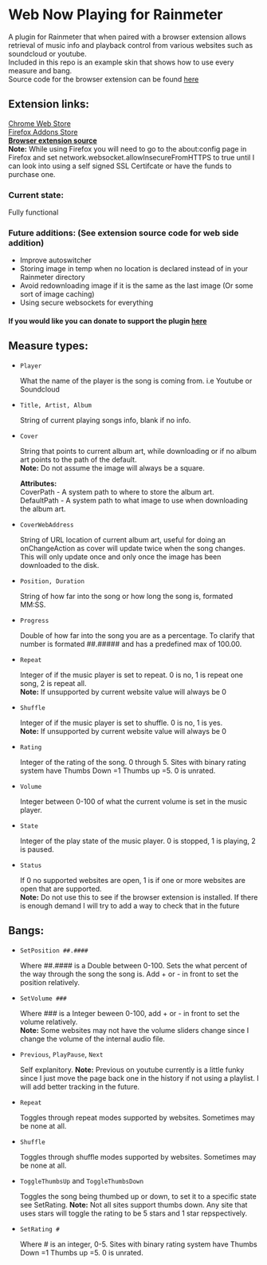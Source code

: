 # Web Now Playing for Rainmeter
A plugin for Rainmeter that when paired with a browser extension allows retrieval of music info and playback control from various websites such as soundcloud or youtube.  
Included in this repo is an example skin that shows how to use every measure and bang.  
Source code for the browser extension can be found [here](https://github.com/tjhrulz/WebNowPlaying-BrowserExtension)

## Extension links:
[Chrome Web Store](https://chrome.google.com/webstore/detail/webnowplaying-companion/jfakgfcdgpghbbefmdfjkbdlibjgnbli)  
[Firefox Addons Store](https://addons.mozilla.org/en-US/firefox/addon/webnowplaying-companion/)  
**[Browser extension source](https://github.com/tjhrulz/WebNowPlaying-BrowserExtension)**  
**Note:** While using Firefox you will need to go to the about:config page in Firefox and set network.websocket.allowInsecureFromHTTPS to true until I can look into using a self signed SSL Certifcate or have the funds to purchase one. 

### Current state:
Fully functional 

### Future additions: (See extension source code for web side addition)
- Improve autoswitcher
- Storing image in temp when no location is declared instead of in your Rainmeter directory
- Avoid redownloading image if it is the same as the last image (Or some sort of image caching)
- Using secure websockets for everything

#### If you would like you can donate to support the plugin [here](https://www.paypal.me/tjhrulz)

## Measure types:

- `Player`

  What the name of the player is the song is coming from. i.e Youtube or Soundcloud  
  
- `Title, Artist, Album`

  String of current playing songs info, blank if no info.    

- `Cover`

  String that points to current album art, while downloading or if no album art points to the path of the default.  
  **Note:** Do not assume the image will always be a square.
  
  **Attributes:**  
  CoverPath - A system path to where to store the album art.  
  DefaultPath - A system path to what image to use when downloading the album art.
  
- `CoverWebAddress`

  String of URL location of current album art, useful for doing an onChangeAction as cover will update twice when the song changes. This will only update once and only once the image has been downloaded to the disk.
  
- `Position, Duration`

  String of how far into the song or how long the song is, formated MM:SS.
  
- `Progress`

  Double of how far into the song you are as a percentage. To clarify that number is formated ##.##### and has a predefined max of 100.00.

- `Repeat`

  Integer of if the music player is set to repeat. 0 is no, 1 is repeat one song, 2 is repeat all.  
  **Note:** If unsupported by current website value will always be 0
  
- `Shuffle`

  Integer of if the music player is set to shuffle. 0 is no, 1 is yes.  
  **Note:** If unsupported by current website value will always be 0
  
- `Rating`

  Integer of the rating of the song. 0 through 5. Sites with binary rating system have Thumbs Down =1 Thumbs up =5. 0 is unrated.
  
- `Volume`
  
  Integer between 0-100 of what the current volume is set in the music player.
  
- `State`

  Integer of the play state of the music player. 0 is stopped, 1 is playing, 2 is paused.
  
- `Status`

  If 0 no supported websites are open, 1 is if one or more websites are open that are supported.  
  **Note:** Do not use this to see if the browser extension is installed. If there is enough demand I will try to add a way to check that in the future  

## Bangs:

- `SetPosition ##.####`

  Where ##.#### is a Double between 0-100. Sets the what percent of the way through the song the song is. Add + or - in front to set the position relatively.
  
- `SetVolume ###`

  Where ### is a Integer beween 0-100, add + or - in front to set the volume relatively.  
  **Note:** Some websites may not have the volume sliders change since I change the volume of the internal audio file.
  
- `Previous`, `PlayPause`, `Next`

  Self explanitory.
  **Note:** Previous on youtube currently is a little funky since I just move the page back one in the history if not using a playlist. I will add better tracking in the future.
  
- `Repeat`

  Toggles through repeat modes supported by websites. Sometimes may be none at all.
  
- `Shuffle`

  Toggles through shuffle modes supported by websites. Sometimes may be none at all.
  
- `ToggleThumbsUp` and `ToggleThumbsDown`

  Toggles the song being thumbed up or down, to set it to a specific state see SetRating.
  **Note:** Not all sites support thumbs down. Any site that uses stars will toggle the rating to be 5 stars and 1 star repspectively.
  
- `SetRating #`

  Where # is an integer, 0-5. Sites with binary rating system have Thumbs Down =1 Thumbs up =5. 0 is unrated.
